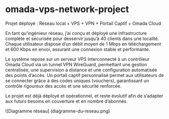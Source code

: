 # omada-vps-network-project
Projet déployé : Réseau local + VPS + VPN + Portail Captif + Omada Cloud

En tant qu’ingénieur réseau, j’ai conçu et déployé une infrastructure complète et sécurisée pour desservir jusqu’à 40 clients dans une localité. Chaque utilisateur dispose d’un débit moyen de 1 Mbps en téléchargement et 600 Kbps en envoi, assurant une connexion stable et performante.

Le système repose sur un serveur VPS interconnecté à un contrôleur Omada Cloud via un tunnel VPN WireGuard, permettant une gestion centralisée, une supervision à distance et une configuration automatisée des points d’accès.
Un portail captif personnalisé permet aux utilisateurs de se connecter grâce à des codes uniques (vouchers), garantissant un contrôle rigoureux des accès et une sécurité renforcée.

Le projet est déjà déployé et opérationnel, et reste évolutif afin de s’adapter aux futurs besoins en couverture et en nombre d’abonnés.

![Diagramme réseau]
(diagramme-du-reseau.png)
